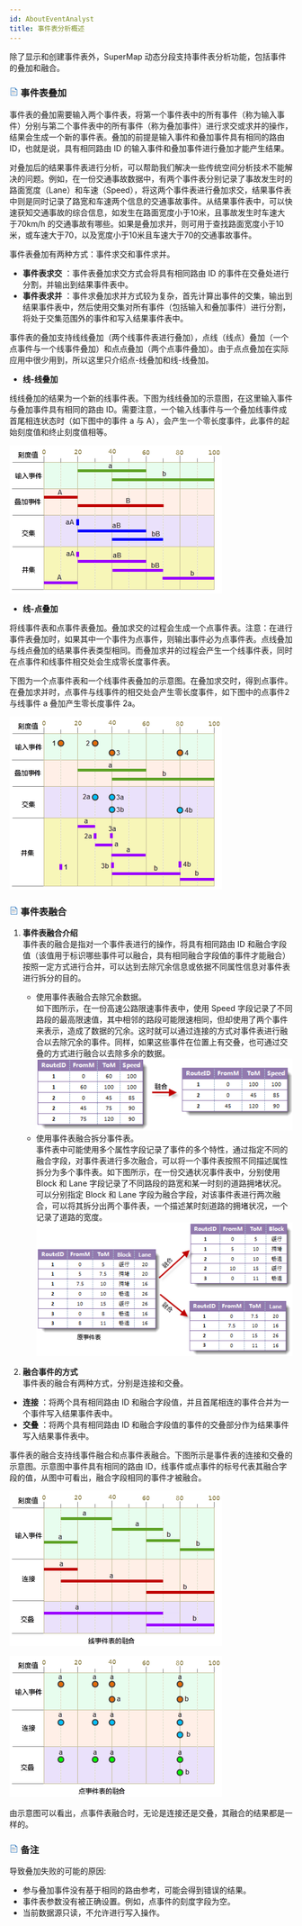 ```yaml
---
id: AboutEventAnalyst
title: 事件表分析概述
---
```

除了显示和创建事件表外，SuperMap 动态分段支持事件表分析功能，包括事件的叠加和融合。

### ![](../img/read.gif) 事件表叠加

事件表的叠加需要输入两个事件表，将第一个事件表中的所有事件（称为输入事件）分别与第二个事件表中的所有事件（称为叠加事件）进行求交或求并的操作，结果会生成一个新的事件表。叠加的前提是输入事件和叠加事件具有相同的路由 ID，也就是说，具有相同路由 ID 的输入事件和叠加事件进行叠加才能产生结果。

对叠加后的结果事件表进行分析，可以帮助我们解决一些传统空间分析技术不能解决的问题。例如，在一份交通事故数据中，有两个事件表分别记录了事故发生时的路面宽度（Lane）和车速（Speed），将这两个事件表进行叠加求交，结果事件表中则是同时记录了路宽和车速两个信息的交通事故事件。从结果事件表中，可以快速获知交通事故的综合信息，如发生在路面宽度小于10米，且事故发生时车速大于70km/h 的交通事故有哪些。如果是叠加求并，则可用于查找路面宽度小于10米，或车速大于70，以及宽度小于10米且车速大于70的交通事故事件。

事件表叠加有两种方式：事件求交和事件求并。

* **事件表求交** ：事件表叠加求交方式会将具有相同路由 ID 的事件在交叠处进行分割，并输出到结果事件表中。
* **事件表求并** ：事件求叠加求并方式较为复杂，首先计算出事件的交集，输出到结果事件表中，然后使用交集对所有事件（包括输入和叠加事件）进行分割，将处于交集范围外的事件和写入结果事件表中。

事件表的叠加支持线线叠加（两个线事件表进行叠加），点线（线点）叠加（一个点事件与一个线事件叠加）和点点叠加（两个点事件叠加）。由于点点叠加在实际应用中很少用到，所以这里只介绍点-线叠加和线-线叠加。

* **线-线叠加**

线线叠加的结果为一个新的线事件表。下图为线线叠加的示意图，在这里输入事件与叠加事件具有相同的路由
ID。需要注意，一个输入线事件与一个叠加线事件成首尾相连状态时（如下图中的事件 a 与 A），会产生一个零长度事件，此事件的起始刻度值和终止刻度值相等。

![](img/LLOverlay.png)  

* **线-点叠加**

将线事件表和点事件表叠加。叠加求交的过程会生成一个点事件表。注意：在进行事件表叠加时，如果其中一个事件为点事件，则输出事件必为点事件表。点线叠加与线点叠加的结果事件表类型相同。而叠加求并的过程会产生一个线事件表，同时在点事件和线事件相交处会生成零长度事件表。

下图为一个点事件表和一个线事件表叠加的示意图。在叠加求交时，得到点事件。在叠加求并时，点事件与线事件的相交处会产生零长度事件，如下图中的点事件2与线事件 a
叠加产生零长度事件 2a。

![](img/PLOverlay.png)  

### ![](../img/read.gif) 事件表融合

1. **事件表融合介绍**<br/>事件表的融合是指对一个事件表进行的操作，将具有相同路由 ID
和融合字段值（该值用于标识哪些事件可以融合，具有相同融合字段值的事件才能融合）按照一定方式进行合并，可以达到去除冗余信息或依据不同属性信息对事件表进行拆分的目的。
   * 使用事件表融合去除冗余数据。 <br/>如下图所示，在一份高速公路限速事件表中，使用 Speed
字段记录了不同路段的最高限速值，其中相邻的路段可能限速相同，但却使用了两个事件来表示，造成了数据的冗余。这时就可以通过连接的方式对事件表进行融合以去除冗余的事件。同样，如果这些事件在位置上有交叠，也可通过交叠的方式进行融合以去除多余的数据。<br/>![](img/DissolveEvents.png)  
   * 使用事件表融合拆分事件表。 <br/>事件表中可能使用多个属性字段记录了事件的多个特性，通过指定不同的融合字段，对事件表进行多次融合，可以将一个事件表按照不同描述属性拆分为多个事件表。如下图所示，在一份交通状况事件表中，分别使用 Block 和 Lane 字段记录了不同路段的路宽和某一时刻的道路拥堵状况。可以分别指定 Block 和 Lane 字段为融合字段，对该事件表进行两次融合，可以将其拆分出两个事件表，一个描述某时刻道路的拥堵状况，一个记录了道路的宽度。 <br/>![](img/DissolveEvents2.png)  
  
2. **融合事件的方式**<br/> 事件表的融合有两种方式，分别是连接和交叠。
  * **连接** ：将两个具有相同路由 ID 和融合字段值，并且首尾相连的事件合并为一个事件写入结果事件表中。
  * **交叠** ：将两个具有相同路由 ID 和融合字段值的事件的交叠部分作为结果事件写入结果事件表中。

事件表的融合支持线事件融合和点事件表融合。下图所示是事件表的连接和交叠的示意图。示意图中事件具有相同的路由 ID，线事件或点事件的标号代表其融合字段的值，从图中可看出，融合字段相同的事件才被融合。

![](img/DissolveEvents3.png)  

![](img/DissolveEvents4.png)  

  
由示意图可以看出，点事件表融合时，无论是连接还是交叠，其融合的结果都是一样的。

### ![](../img/read.gif) 备注

导致叠加失败的可能的原因:

  * 参与叠加事件没有基于相同的路由参考，可能会得到错误的结果。
  * 事件表参数没有被正确设置。例如，点事件的刻度字段为空。
  * 当前数据源只读，不允许进行写入操作。
